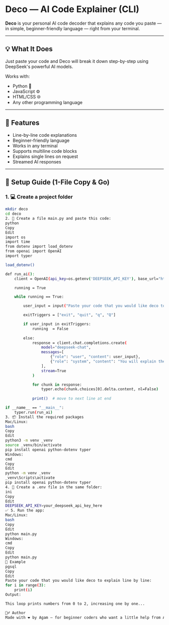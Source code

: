 # Deco — AI Code Explainer (CLI)

**Deco** is your personal AI code decoder that explains any code you paste — in simple, beginner-friendly language — right from your terminal.

---

## 💡 What It Does

Just paste your code and Deco will break it down step-by-step using DeepSeek's powerful AI models.

Works with:
- Python 🐍
- JavaScript ⚙️
- HTML/CSS 🌐
- Any other programming language

---

## 🧠 Features

- Line-by-line code explanations
- Beginner-friendly language
- Works in any terminal
- Supports multiline code blocks
- Explains single lines on request
- Streamed AI responses

---

## 🚀 Setup Guide (1-File Copy & Go)

### 1. 💻 Create a project folder

```bash
mkdir deco
cd deco
2. 📄 Create a file main.py and paste this code:
python
Copy
Edit
import os
import time
from dotenv import load_dotenv
from openai import OpenAI
import typer

load_dotenv()

def run_ai():
    client = OpenAI(api_key=os.getenv('DEEPSEEK_API_KEY'), base_url="https://api.deepseek.com")

    running = True

    while running == True:

        user_input = input("Paste your code that you would like deco to explain line by line: ")

        exitTriggers = ["exit", "quit", "q", "Q"]

        if user_input in exitTriggers:
            running  = False
        
        else: 
            response = client.chat.completions.create(
                model="deepseek-chat",
                messages=[
                    {"role": "user", "content": user_input},
                    {"role": "system", "content": "You will explain the users code they have given you it may be in any coding language. Explain to the user in very simple launguage. If they past lots of code but request to you to explain one line explain only one line."},
                ],
                stream=True
            )

            for chunk in response:
                typer.echo(chunk.choices[0].delta.content, nl=False)
                
            print()  # move to next line at end

if __name__ == "__main__":
    typer.run(run_ai)
3. 📦 Install the required packages
Mac/Linux:
bash
Copy
Edit
python3 -m venv _venv
source _venv/bin/activate
pip install openai python-dotenv typer
Windows:
cmd
Copy
Edit
python -m venv _venv
_venv\Scripts\activate
pip install openai python-dotenv typer
4. 🔐 Create a .env file in the same folder:
ini
Copy
Edit
DEEPSEEK_API_KEY=your_deepseek_api_key_here
✅ 5. Run the app:
Mac/Linux:
bash
Copy
Edit
python main.py
Windows:
cmd
Copy
Edit
python main.py
🧪 Example
pgsql
Copy
Edit
Paste your code that you would like deco to explain line by line:
for i in range(3):
    print(i)
Output:

This loop prints numbers from 0 to 2, increasing one by one...

🙋‍♂️ Author
Made with ❤️ by Agam — for beginner coders who want a little help from AI.